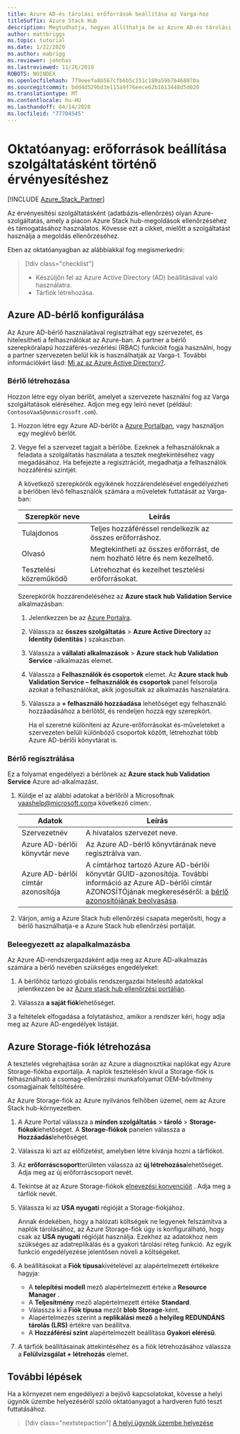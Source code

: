 ```yaml
---
title: Azure AD-és tárolási erőforrások beállítása az Varga-hoz
titleSuffix: Azure Stack Hub
description: Megtudhatja, hogyan állíthatja be az Azure AD-és tárolási erőforrásokat Azure Stack hub-ellenőrzéshez szolgáltatásként.
author: mattbriggs
ms.topic: tutorial
ms.date: 1/22/2020
ms.author: mabrigg
ms.reviewer: johnhas
ms.lastreviewed: 11/26/2018
ROBOTS: NOINDEX
ms.openlocfilehash: 779eeefa8b567cfb6b5c151c180a59b76468870a
ms.sourcegitcommit: bdd4d529bd3e115a9f76eece62b1613448d5d020
ms.translationtype: MT
ms.contentlocale: hu-HU
ms.lasthandoff: 04/14/2020
ms.locfileid: "77704545"
---
```

# <a name="tutorial-set-up-resources-for-validation-as-a-service"></a>Oktatóanyag: erőforrások beállítása szolgáltatásként történő érvényesítéshez

[!INCLUDE [Azure_Stack_Partner](./includes/azure-stack-partner-appliesto.md)]

Az érvényesítési szolgáltatásként (adatbázis-ellenőrzés) olyan Azure-szolgáltatás, amely a piacon Azure Stack hub-megoldások ellenőrzéséhez és támogatásához használatos. Kövesse ezt a cikket, mielőtt a szolgáltatást használja a megoldás ellenőrzéséhez.

Eben az oktatóanyagban az alábbiakkal fog megismerkedni:

> [!div class="checklist"]
> * Készüljön fel az Azure Active Directory (AD) beállításával való használatra.
> * Tárfiók létrehozása.

## <a name="configure-an-azure-ad-tenant"></a>Azure AD-bérlő konfigurálása

Az Azure AD-bérlő használatával regisztrálhat egy szervezetet, és hitelesítheti a felhasználókat az Azure-ban. A partner a bérlő szerepköralapú hozzáférés-vezérlési (RBAC) funkcióit fogja használni, hogy a partner szervezeten belül kik is használhatják az Varga-t. További információkért lásd: [Mi az az Azure Active Directory?](https://docs.microsoft.com/azure/active-directory/fundamentals/active-directory-whatis).

### <a name="create-a-tenant"></a>Bérlő létrehozása

Hozzon létre egy olyan bérlőt, amelyet a szervezete használni fog az Varga szolgáltatások eléréséhez. Adjon meg egy leíró nevet (például: `ContosoVaaS@onmicrosoft.com`).

1. Hozzon létre egy Azure AD-bérlőt a [Azure Portalban](https://portal.azure.com), vagy használjon egy meglévő bérlőt. <!-- For instructions on creating new Azure AD tenants, see [Get started with Azure AD](https://docs.microsoft.com/azure/active-directory/get-started-azure-ad). -->

2. Vegye fel a szervezet tagjait a bérlőbe. Ezeknek a felhasználóknak a feladata a szolgáltatás használata a tesztek megtekintéséhez vagy megadásához. Ha befejezte a regisztrációt, megadhatja a felhasználók hozzáférési szintjét.

    A következő szerepkörök egyikének hozzárendelésével engedélyezheti a bérlőben lévő felhasználók számára a műveletek futtatását az Varga-ban:

    | Szerepkör neve | Leírás |
    |---------------------|------------------------------------------|
    | Tulajdonos | Teljes hozzáféréssel rendelkezik az összes erőforráshoz. |
    | Olvasó | Megtekintheti az összes erőforrást, de nem hozható létre és nem kezelhető. |
    | Tesztelési közreműködő | Létrehozhat és kezelhet tesztelési erőforrásokat. |

    Szerepkörök hozzárendeléséhez az **Azure stack hub Validation Service** alkalmazásban:

   1. Jelentkezzen be az [Azure Portalra](https://portal.azure.com).
   2. Válassza az **összes szolgáltatás** > **Azure Active Directory** az **Identity (identitás** ) szakaszban.
   3. Válassza a **vállalati alkalmazások** > **Azure stack hub Validation Service** -alkalmazás elemet.
   4. Válassza a **Felhasználók és csoportok** elemet. Az **Azure stack hub Validation Service – felhasználók és csoportok** panel felsorolja azokat a felhasználókat, akik jogosultak az alkalmazás használatára.
   5. Válassza a **+ felhasználó hozzáadása** lehetőséget egy felhasználó hozzáadásához a bérlőtől, és rendeljen hozzá egy szerepkört.

      Ha el szeretné különíteni az Azure-erőforrásokat és-műveleteket a szervezeten belüli különböző csoportok között, létrehozhat több Azure AD-bérlői könyvtárat is.

### <a name="register-your-tenant"></a>Bérlő regisztrálása

Ez a folyamat engedélyezi a bérlőnek az **Azure stack hub Validation Service** Azure ad-alkalmazást.

1. Küldje el az alábbi adatokat a bérlőről a Microsoftnak [vaashelp@microsoft.com](mailto:vaashelp@microsoft.com)a következő címen:.

    | Adatok | Leírás |
    |--------------------------------|---------------------------------------------------------------------------------------------|
    | Szervezetnév | A hivatalos szervezet neve. |
    | Azure AD-bérlői könyvtár neve | Az Azure AD-bérlő könyvtárának neve regisztrálva van. |
    | Azure AD-bérlői címtár azonosítója | A címtárhoz tartozó Azure AD-bérlői könyvtár GUID-azonosítója. További információ az Azure AD-bérlői címtár AZONOSÍTÓjának megkereséséről: a [bérlő azonosítójának beolvasása](https://docs.microsoft.com/azure/azure-resource-manager/resource-group-create-service-principal-portal#get-values-for-signing-in). |

2. Várjon, amíg a Azure Stack hub ellenőrzési csapata megerősíti, hogy a bérlő használhatja-e a Azure Stack hub ellenőrzési portálját.

### <a name="consent-to-the-vaas-app"></a>Beleegyezett az alapalkalmazásba

Az Azure AD-rendszergazdaként adja meg az Azure AD-alkalmazás számára a bérlő nevében szükséges engedélyeket:

1. A bérlőhöz tartozó globális rendszergazdai hitelesítő adatokkal jelentkezzen be az [Azure stack hub ellenőrzési portálján](https://azurestackvalidation.com/).

2. Válassza **a saját fiók**lehetőséget.

3 a feltételek elfogadása a folytatáshoz, amikor a rendszer kéri, hogy adja meg az Azure AD-engedélyek listáját.

## <a name="create-an-azure-storage-account"></a>Azure Storage-fiók létrehozása

A tesztelés végrehajtása során az Azure a diagnosztikai naplókat egy Azure Storage-fiókba exportálja. A naplók tesztelésén kívül a Storage-fiók is felhasználható a csomag-ellenőrzési munkafolyamat OEM-bővítmény csomagjainak feltöltésére.

Az Azure Storage-fiók az Azure nyilvános felhőben üzemel, nem az Azure Stack hub-környezetben.

1. A Azure Portal válassza a **minden szolgáltatás** > **tároló** > **Storage-fiókok**lehetőséget. A **Storage-fiókok** panelen válassza a **Hozzáadás**lehetőséget.

2. Válassza ki azt az előfizetést, amelyben létre kívánja hozni a tárfiókot.

3. Az **erőforráscsoport**területen válassza az **új létrehozása**lehetőséget. Adja meg az új erőforráscsoport nevét.

4. Tekintse át az Azure Storage-fiókok [elnevezési konvencióit](/azure/cloud-adoption-framework/ready/azure-best-practices/naming-and-tagging#storage) . Adja meg a tárfiók nevét.

5. Válassza ki az **USA nyugati** régióját a Storage-fiókjához.

    Annak érdekében, hogy a hálózati költségek ne legyenek felszámítva a naplók tárolásához, az Azure Storage-fiók úgy is konfigurálható, hogy csak az **USA nyugati** régióját használja. Ezekhez az adatokhoz nem szükséges az adatreplikálás és a gyakori tárolási réteg funkció. Az egyik funkció engedélyezése jelentősen növeli a költségeket.

6. A beállításokat a **Fiók típusa**kivételével az alapértelmezett értékekre hagyja:

    - A **telepítési modell** mező alapértelmezett értéke a **Resource Manager** .
    - A **Teljesítmény** mező alapértelmezett értéke **Standard**.
    - Válassza ki a **Fiók típusa** mezőt **blob Storage**-ként.
    - Alapértelmezés szerint a **replikálási mező** a **helyileg REDUNDÁNS tárolás (LRS)** értékre van beállítva.
    - A **Hozzáférési szint** alapértelmezett beállítása **Gyakori elérésű**.

7. A tárfiók beállításainak áttekintéséhez és a fiók létrehozásához válassza a **Felülvizsgálat + létrehozás** elemet.

## <a name="next-steps"></a>További lépések

Ha a környezet nem engedélyezi a bejövő kapcsolatokat, kövesse a helyi ügynök üzembe helyezéséről szóló oktatóanyagot a hardveren futó teszt futtatásához.

> [!div class="nextstepaction"]
> [A helyi ügynök üzembe helyezése](azure-stack-vaas-local-agent.md)
